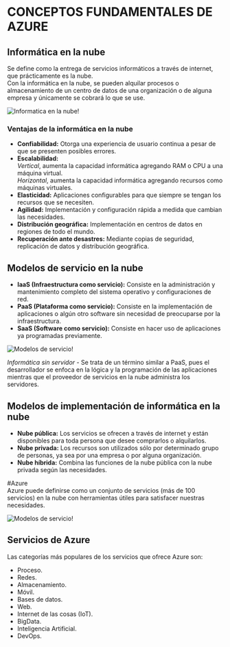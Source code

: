 # **CONCEPTOS FUNDAMENTALES DE AZURE**
## Informática en la nube
Se define como la entrega de servicios informáticos a través de internet, que prácticamente es la nube.  
Con la informática en la nube, se pueden alquilar procesos o almacenamiento de un centro de datos de una organización o de alguna empresa y únicamente se cobrará lo que se use.   

![Informatica en la nube!](https://d1.awsstatic.com/what-is-aws/AWS-Types-of-Cloud-Computing_Infrastructure-as-a-Service.c2e061a42b68ec6d969880fb8768bcb8e5cc2e69.png)

### Ventajas de la informática en la nube
- **Confiabilidad:** Otorga una experiencia de usuario continua a pesar de que se presenten posibles errores. 
- **Escalabilidad:**  
  *Vertical*, aumenta la capacidad informática agregando RAM o CPU a una máquina virtual.  
  *Horizontal*, aumenta la capacidad informática agregando recursos como máquinas virtuales.
- **Elasticidad:** Aplicaciones configurables para que siempre se tengan los recursos que se necesiten.
- **Agilidad:** Implementación y configuración rápida a medida que cambian las necesidades.
- **Distribución geográfica:** Implementación en centros de datos en regiones de todo el mundo.
- **Recuperación ante desastres:** Mediante copias de seguridad, replicación de datos y distribución geográfica. 

## Modelos de servicio en la nube
- **IaaS (Infraestructura como servicio):** Consiste en la administración y mantenimiento completo del sistema operativo y configuraciones de red.  
- **PaaS (Plataforma como servicio):** Consiste en la implementación de aplicaciones o algún otro software sin necesidad de preocuparse por la infraestructura.
- **SaaS (Software como servicio):** Consiste en hacer uso de aplicaciones ya programadas previamente.

![Modelos de servicio!](https://www.penso.com.br/wp-content/uploads/2016/02/IaaS-PaaS-e-SaaS1.jpg)

*Informática sin servidor -* Se trata de un término similar a PaaS, pues el desarrollador se enfoca en la lógica y la programación de las aplicaciones mientras que el proveedor de servicios en la nube administra los servidores.

## Modelos de implementación de informática en la nube
- **Nube pública:** Los servicios se ofrecen a través de internet y están disponibles para toda persona que desee comprarlos o alquilarlos.
- **Nube privada:** Los recursos son utilizados sólo por determinado grupo de personas, ya sea por una empresa o por alguna organización.
- **Nube híbrida:** Combina las funciones de la nube pública con la nube privada según las necesidades.

#Azure  
Azure puede definirse como un conjunto de servicios (más de 100 servicios) en la nube con herramientas útiles para satisfacer nuestras necesidades.

![Modelos de servicio!](https://docs.microsoft.com/es-mx/learn/azure-fundamentals/intro-to-azure-fundamentals/media/azure-services.png)

## Servicios de Azure
Las categorías más populares de los servicios que ofrece Azure son:
- Proceso.
- Redes.
- Almacenamiento.
- Móvil.
- Bases de datos.
- Web.
- Internet de las cosas (IoT).
- BigData.
- Inteligencia Artificial.
- DevOps.


